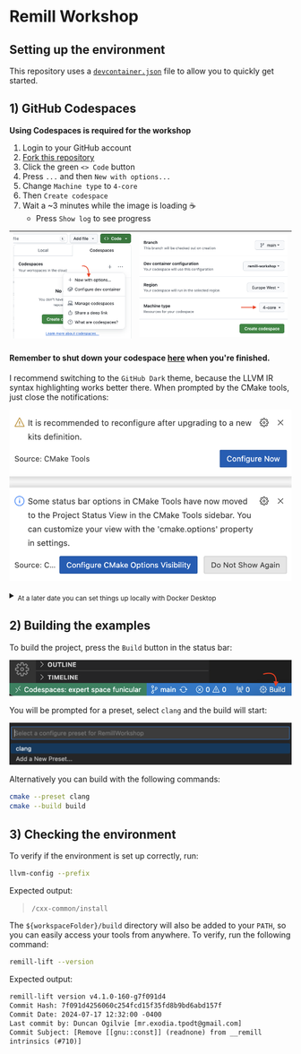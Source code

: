 # Remill Workshop

## Setting up the environment

This repository uses a [`devcontainer.json`](./.devcontainer/devcontainer.json) file to allow you to quickly get started.

## 1) GitHub Codespaces

**Using Codespaces is required for the workshop**

1. Login to your GitHub account
2. [Fork this repository](https://github.com/LLVMParty/RemillWorkshop/fork)
3. Click the green `<> Code` button
4. Press `...` and then `New with options...`
5. Change `Machine type` to `4-core`
6. Then `Create codespace`
7. Wait a ~3 minutes while the image is loading ☕
   - Press `Show log` to see progress

| ![](.devcontainer/new-codespace.png) | ![](.devcontainer/machine-type.png) |
|---|---|

#### **Remember to shut down your codespace [here](https://github.com/codespaces) when you're finished.**

I recommend switching to the `GitHub Dark` theme, because the LLVM IR syntax highlighting works better there. When prompted by the CMake tools, just close the notifications:

![](.devcontainer/cmake-notifications.png)

<details>
<summary><sub>At a later date you can set things up locally with Docker Desktop</sub></summary>

### Docker Desktop (tricky)

- Install/Update [Docker Desktop](https://www.docker.com/products/docker-desktop/) ([alternatives](https://code.visualstudio.com/remote/advancedcontainers/docker-options))
- **Start Docker Desktop**
- Install [Visual Studio Code](https://code.visualstudio.com)
- Clone and open this repository in VS Code (**use the HTTPS protocol**)
- Install the [Dev Containers](vscode:extension/ms-vscode-remote.remote-containers) extension in VS Code (you should be prompted for recommended extensions)
- Click the blue 'Reopen in Container' button when prompted (you can also find it in the command palette)

For more detailed steps, check out the [Dev Containers tutorial](https://code.visualstudio.com/docs/devcontainers/tutorial). The instructions after this assume you are running _inside_ the container.

#### Windows

Because the host filesystem is mounted inside the container you _may_ need to configure Git to not automatically convert line endings:

```sh
git config --global core.autocrlf false
```

Additionally it's recommended to configure Docker to use the WSL 2 backend.

</details>

## 2) Building the examples

To build the project, press the `Build` button in the status bar:

![](.devcontainer/build-button.png)

You will be prompted for a preset, select `clang` and the build will start:

![](.devcontainer/select-preset.png)

Alternatively you can build with the following commands:

```sh
cmake --preset clang
cmake --build build
```

## 3) Checking the environment

To verify if the environment is set up correctly, run:

```sh
llvm-config --prefix
```

Expected output:

> `/cxx-common/install`

The `${workspaceFolder}/build` directory will also be added to your `PATH`, so you can easily access your tools from anywhere. To verify, run the following command:

```sh
remill-lift --version
```

Expected output:

```
remill-lift version v4.1.0-160-g7f091d4
Commit Hash: 7f091d4256060c254fcd15f35fd8b9bd6abd157f
Commit Date: 2024-07-17 12:32:00 -0400
Last commit by: Duncan Ogilvie [mr.exodia.tpodt@gmail.com]
Commit Subject: [Remove [[gnu::const]] (readnone) from __remill intrinsics (#710)]
```
